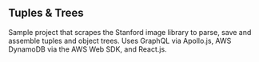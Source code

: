 ## Tuples & Trees

Sample project that scrapes the Stanford image library to parse, save and assemble tuples and object trees. Uses GraphQL via Apollo.js, AWS DynamoDB via the AWS Web SDK, and React.js.
